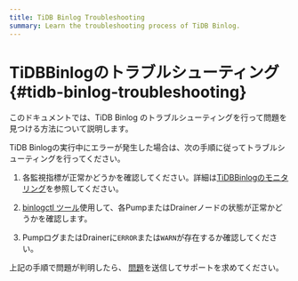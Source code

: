 ```yaml
---
title: TiDB Binlog Troubleshooting
summary: Learn the troubleshooting process of TiDB Binlog.
---
```


# TiDBBinlogのトラブルシューティング {#tidb-binlog-troubleshooting}

このドキュメントでは、TiDB Binlog のトラブルシューティングを行って問題を見つける方法について説明します。

TiDB Binlogの実行中にエラーが発生した場合は、次の手順に従ってトラブルシューティングを行ってください。

1.  各監視指標が正常かどうかを確認してください。詳細は[TiDBBinlogのモニタリング](/tidb-binlog/monitor-tidb-binlog-cluster.md)を参照してください。

2.  [binlogctl ツール](/tidb-binlog/binlog-control.md)使用して、各PumpまたはDrainerノードの状態が正常かどうかを確認します。

3.  PumpログまたはDrainerに`ERROR`または`WARN`が存在するか確認してください。

上記の手順で問題が判明したら、 [問題](https://github.com/pingcap/tidb-binlog/issues)を送信してサポートを求めてください。
